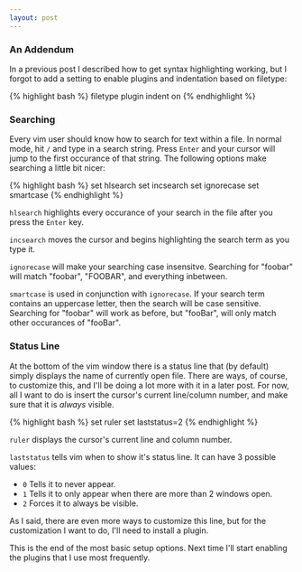 ```yaml
---
layout: post
---
```


### An Addendum

In a previous post I described how to get syntax highlighting working,
but I forgot to add a setting to enable plugins and indentation based
on filetype:

{% highlight bash %}
    filetype plugin indent on
{% endhighlight %}

### Searching

Every vim user should know how to search for text within a file. In
normal mode, hit `/` and type in a search string. Press `Enter`
and your cursor will jump to the first occurance of that string. The
following options make searching a little bit nicer:

{% highlight bash %}
    set hlsearch
    set incsearch
    set ignorecase
    set smartcase
{% endhighlight %}

`hlsearch` highlights every occurance of your search in the file after
you press the `Enter` key.

`incsearch` moves the cursor and begins highlighting the search term as
you type it.

`ignorecase` will make your searching case insensitve. Searching for
"foobar" will match "foobar", "FOOBAR", and everything inbetween.

`smartcase` is used in conjunction with `ignorecase`. If your search
term contains an uppercase letter, then the search will be case
sensitive. Searching for "foobar" will work as before, but "fooBar",
will only match other occurances of "fooBar".


### Status Line

At the bottom of the vim window there is a status line that (by default)
simply displays the name of currently open file. There are ways, of
course, to customize this, and I'll be doing a lot more with it in a
later post. For now, all I want to do is insert the cursor's current
line/column number, and make sure that it is *always* visible.

{% highlight bash %}
    set ruler
    set laststatus=2
{% endhighlight %}

`ruler` displays the cursor's current line and column number.

`laststatus` tells vim when to show it's status line. It can have 3
possible values:

* `0` Tells it to never appear.
* `1` Tells it to only appear when there are more than 2 windows open.
* `2` Forces it to always be visible.

As I said, there are even more ways to customize this line, but for the
customization I want to do, I'll need to install a plugin.

This is the end of the most basic setup options. Next time I'll start
enabling the plugins that I use most frequently.
